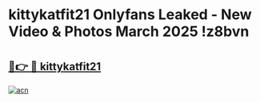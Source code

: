 # kittykatfit21 Onlyfans Leaked - New Video & Photos March 2025 !z8bvn

# <h2><a href="https://vqrxay.iuczelnia.edu.pl?title=kittykatfit21&ref=z8bvn">🔗👉 🔴 kittykatfit21</a></h2>

[![acn](https://github.com/user-attachments/assets/0f9c940e-d8b0-45ae-aac7-cd30a18b3e1c)](https://vqrxay.iuczelnia.edu.pl?title=kittykatfit21&ref=z8bvn)

